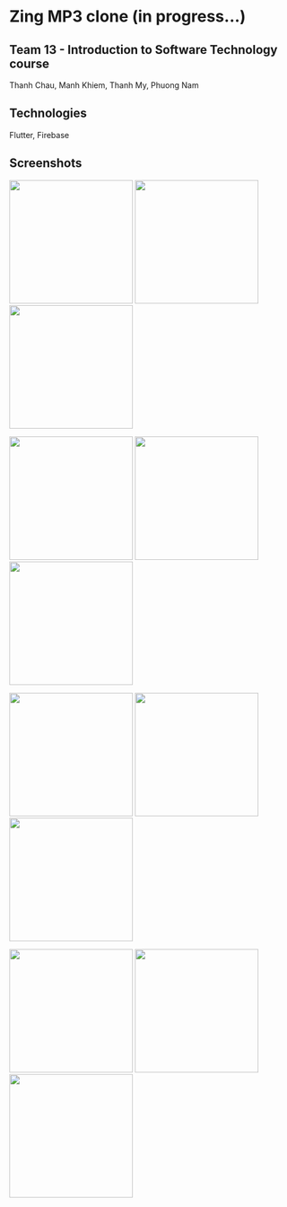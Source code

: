 # Zing MP3 clone (in progress...)
## Team 13 - Introduction to Software Technology course
Thanh Chau, Manh Khiem, Thanh My, Phuong Nam
## Technologies
Flutter, Firebase
## Screenshots
<p float="left">
  <img src="https://user-images.githubusercontent.com/90912187/148486488-a7b134e4-4728-4384-8f9e-1ba8b82e7945.png" width="220" />
  <img src="https://user-images.githubusercontent.com/90912187/148486543-3adbb08a-5cc9-4f87-bff9-55e372d0b6dc.png" width="220" /> 
  <img src="https://user-images.githubusercontent.com/90912187/148486568-a65f5caa-36a3-48ce-817a-65f23991b58d.png" width="220" /> 
</p>

<p float="left">
  <img src="https://user-images.githubusercontent.com/90912187/148486631-83e88d0b-cbf6-4e36-a4fc-f006a98f017e.png" width="220" /> 
  <img src="https://user-images.githubusercontent.com/90912187/148486588-2426d8cc-4209-49b1-8152-94386aa1fe76.png" width="220" /> 
  <img src="https://user-images.githubusercontent.com/90912187/148486602-cceb976a-f4f4-47c7-ae0c-4d173b86c1ba.png" width="220" /> 
</p>

<p float="left">
  <img src="https://user-images.githubusercontent.com/90912187/148486610-dc306460-40ca-411c-be20-e0fa2bb3cbc4.png" width="220" /> 
  <img src="https://user-images.githubusercontent.com/90912187/148486649-42e1b009-7a72-4d70-aaa0-45580b60ba4c.png" width="220" />
  <img src="https://user-images.githubusercontent.com/90912187/148486658-6c530e78-ac65-4617-adfa-df24d877435b.png" width="220" />   
</p>

<p float="left">
  <img src="https://user-images.githubusercontent.com/90912187/148486666-9f8e10cc-126d-4eb2-aef6-89d2af51f3c3.png" width="220" /> 
  <img src="https://user-images.githubusercontent.com/90912187/148486672-500a35d1-87ee-4655-80be-d989f3c68cf7.png" width="220" /> 
  <img src="https://user-images.githubusercontent.com/90912187/148486736-0848ad42-472f-4e5b-b091-b988c64fcea4.png" width="220" /> 
</p>
